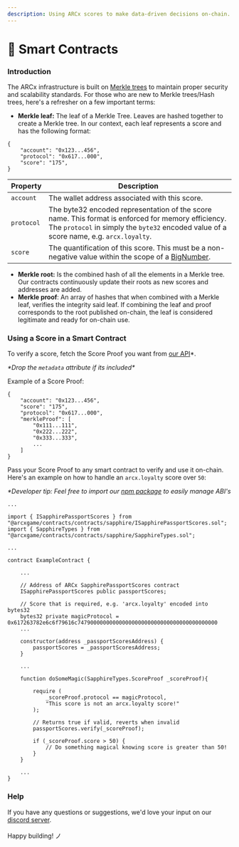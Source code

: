 ```yaml
---
description: Using ARCx scores to make data-driven decisions on-chain.
---
```


# 🤖 Smart Contracts

### Introduction

The ARCx infrastructure is built on [Merkle trees](https://www.investopedia.com/terms/m/merkle-tree.asp) to maintain proper security and scalability standards. For those who are new to Merkle trees/Hash trees, here's a refresher on a few important terms:

* **Merkle leaf:** The leaf of a Merkle Tree. Leaves are hashed together to create a Merkle tree. In our context, each leaf represents a score and has the following format:

```
{
    "account": "0x123...456",
    "protocol": "0x617...000",
    "score": "175",
}
```

| Property   | Description                                                                                                                                                                                   |
| ---------- | --------------------------------------------------------------------------------------------------------------------------------------------------------------------------------------------- |
| `account`  | The wallet address associated with this score.                                                                                                                                                |
| `protocol` | The byte32 encoded representation of the score name. This format is enforced for memory efficiency. The `protocol` in simply the `byte32` encoded value of a score name, e.g. `arcx.loyalty`. |
| `score`    | The quantification of this score. This must be a non-negative value within the scope of a [BigNumber](https://docs.ethers.io/v5/api/utils/bignumber/).                                        |

* **Merkle root:** Is the combined hash of all the elements in a Merkle tree. Our contracts continuously update their roots as new scores and addresses are added.&#x20;
* **Merkle proof**: An array of hashes that when combined with a Merkle leaf, verifies the integrity  said leaf. If combining the leaf and proof corresponds to the root published on-chain, the leaf is considered legitimate and ready for on-chain use.

### Using a Score in a Smart Contract

To verify a score, fetch the Score Proof you want from [our API](api.md#get-scores-address-score-score-proof)\*.

_\*Drop the `metadata` attribute if its included\*_

Example of a Score Proof:

```
{
    "account": "0x123...456",
    "score": "175",
    "protocol": "0x617...000",
    "merkleProof": [
        "0x111...111",
        "0x222...222",
        "0x333...333",
        ...
    ]
}
```



Pass your Score Proof to any smart contract to verify and use it on-chain. Here's an example on how to handle an `arcx.loyalty` score over `50`:

_\*Developer tip: Feel free to import our_ [_npm package_](https://www.npmjs.com/package/@arcxgame/contracts) _to easily manage ABI's_

```
...

import { ISapphirePassportScores } from "@arcxgame/contracts/contracts/sapphire/ISapphirePassportScores.sol";
import { SapphireTypes } from "@arcxgame/contracts/contracts/sapphire/SapphireTypes.sol";

...

contract ExampleContract {

    ...
    
    // Address of ARCx SapphirePassportScores contract
    ISapphirePassportScores public passportScores; 

    // Score that is required, e.g. 'arcx.loyalty' encoded into bytes32 
    bytes32 private magicProtocol = 0x617263782e6c6f79616c74790000000000000000000000000000000000000000
    ...

    constructor(address _passportScoresAddress) {
        passportScores = _passportScoresAddress;
    }

    ...
    
    function doSomeMagic(SapphireTypes.ScoreProof _scoreProof){
    
        require (
            _scoreProof.protocol == magicProtocol,
            "This score is not an arcx.loyalty score!"
        );
    
        // Returns true if valid, reverts when invalid
        passportScores.verify(_scoreProof); 
        
        if (_scoreProof.score > 50) {
            // Do something magical knowing score is greater than 50!
        }
    }
    
    ...
}
```

### Help

If you have any questions or suggestions, we'd love your input on our [discord server](https://discord.com/invite/skwz6je).\
\
Happy building! ノ

